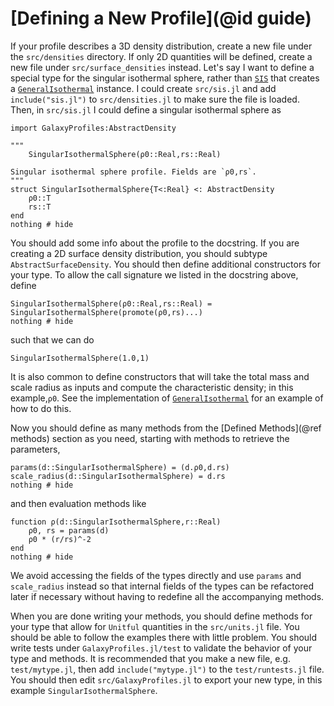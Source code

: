 # [Defining a New Profile](@id guide)
If your profile describes a 3D density distribution, create a new file under the `src/densities` directory. If only 2D quantities will be defined, create a new file under `src/surface_densities` instead. Let's say I want to define a special type for the singular isothermal sphere, rather than [`SIS`](@ref) that creates a [`GeneralIsothermal`](@ref) instance. I could create `src/sis.jl` and add `include("sis.jl")` to `src/densities.jl` to make sure the file is loaded. Then, in `src/sis.jl` I could define a singular isothermal sphere as

```@setup guide
import GalaxyProfiles:AbstractDensity
```

```@example guide
"""
    SingularIsothermalSphere(ρ0::Real,rs::Real)

Singular isothermal sphere profile. Fields are `ρ0,rs`. 
"""
struct SingularIsothermalSphere{T<:Real} <: AbstractDensity
    ρ0::T
    rs::T
end
nothing # hide
```

You should add some info about the profile to the docstring. If you are creating a 2D surface density distribution, you should subtype `AbstractSurfaceDensity`. You should then define additional constructors for your type. To allow the call signature we listed in the docstring above, define

```@example guide
SingularIsothermalSphere(ρ0::Real,rs::Real) = SingularIsothermalSphere(promote(ρ0,rs)...)
nothing # hide
```

such that we can do

```@example guide
SingularIsothermalSphere(1.0,1)
```

It is also common to define constructors that will take the total mass and scale radius as inputs and compute the characteristic density; in this example,`ρ0`. See the implementation of [`GeneralIsothermal`](@ref) for an example of how to do this.

Now you should define as many methods from the [Defined Methods](@ref methods) section as you need, starting with methods to retrieve the parameters,

```@example guide
params(d::SingularIsothermalSphere) = (d.ρ0,d.rs)
scale_radius(d::SingularIsothermalSphere) = d.rs
nothing # hide
```

and then evaluation methods like

```@example guide
function ρ(d::SingularIsothermalSphere,r::Real)
    ρ0, rs = params(d)
    ρ0 * (r/rs)^-2
end
nothing # hide
```

We avoid accessing the fields of the types directly and use `params` and `scale_radius` instead so that internal fields of the types can be refactored later if necessary without having to redefine all the accompanying methods.

When you are done writing your methods, you should define methods for your type that allow for `Unitful` quantities in the `src/units.jl` file. You should be able to follow the examples there with little problem. You should write tests under `GalaxyProfiles.jl/test` to validate the behavior of your type and methods. It is recommended that you make a new file, e.g. `test/mytype.jl`, then add `include("mytype.jl")` to the `test/runtests.jl` file. You should then edit `src/GalaxyProfiles.jl` to export your new type, in this example `SingularIsothermalSphere`. 